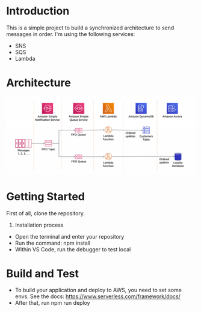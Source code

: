 # Introduction 
This is a simple project to build a synchronized architecture to send messages in order.
I'm using the following services:
  - SNS
  - SQS
  - Lambda

# Architecture
![alt text](https://github.com/brunocamboim/serverless-sns-fifo-architecture/blob/master/architecture.png?raw=true)

# Getting Started
First of all, clone the repository.

1.	Installation process
  - Open the terminal and enter your repository
  - Run the command: npm install
  - Within VS Code, run the debugger to test local

# Build and Test
  - To build your application and deploy to AWS, you need to set some envs. See the docs: <a href="https://www.serverless.com/framework/docs/"> https://www.serverless.com/framework/docs/ </a>
  - After that, run npm run deploy
